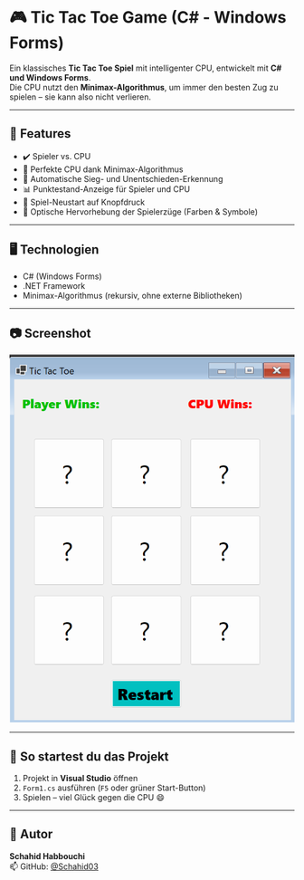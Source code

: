 # 🎮 Tic Tac Toe Game (C# - Windows Forms)

Ein klassisches **Tic Tac Toe Spiel** mit intelligenter CPU, entwickelt mit **C# und Windows Forms**.  
Die CPU nutzt den **Minimax-Algorithmus**, um immer den besten Zug zu spielen – sie kann also nicht verlieren.

---

## 🧠 Features

- ✔️ Spieler vs. CPU
- 🤖 Perfekte CPU dank Minimax-Algorithmus
- 🧠 Automatische Sieg- und Unentschieden-Erkennung
- 📊 Punktestand-Anzeige für Spieler und CPU
- 🔁 Spiel-Neustart auf Knopfdruck
- 🎨 Optische Hervorhebung der Spielerzüge (Farben & Symbole)

---

## 🖥️ Technologien

- C# (Windows Forms)
- .NET Framework
- Minimax-Algorithmus (rekursiv, ohne externe Bibliotheken)

---

## 📷 Screenshot

![Tic Tac Toe UI](./TicTacToe.png)

---

## 🚀 So startest du das Projekt

1. Projekt in **Visual Studio** öffnen  
2. `Form1.cs` ausführen (`F5` oder grüner Start-Button)  
3. Spielen – viel Glück gegen die CPU 😄

---

## 👤 Autor

**Schahid Habbouchi**  
📫 GitHub: [@Schahid03](https://github.com/Schahid03)
